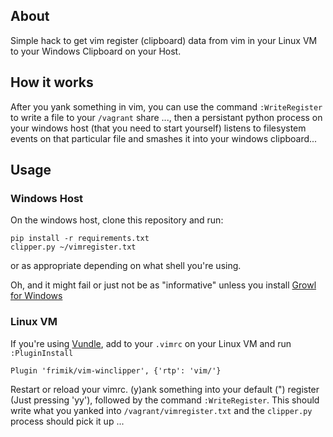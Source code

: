 ## About

Simple hack to get vim register (clipboard) data from vim in your Linux VM to your Windows Clipboard on your Host.

## How it works

After you yank something in vim, you can use the command `:WriteRegister` to write a file to your `/vagrant` share ..., then a persistant python process on your windows host (that you need to start yourself) listens to filesystem events on that particular file and smashes it into your windows clipboard...

## Usage

### Windows Host

On the windows host, clone this repository and run:

    pip install -r requirements.txt
    clipper.py ~/vimregister.txt
    
or as appropriate depending on what shell you're using.

Oh, and it might fail or just not be as "informative" unless you install [Growl for Windows](http://www.growlforwindows.com/gfw/)

### Linux VM

If you're using [Vundle](https://github.com/gmarik/Vundle.vim), add to your `.vimrc` on your Linux VM and run `:PluginInstall`

    Plugin 'frimik/vim-winclipper', {'rtp': 'vim/'}

Restart or reload your vimrc. (y)ank something into your default (") register (Just pressing 'yy'), followed by the command `:WriteRegister`. This should write what you yanked into `/vagrant/vimregister.txt` and the `clipper.py` process should pick it up ...


